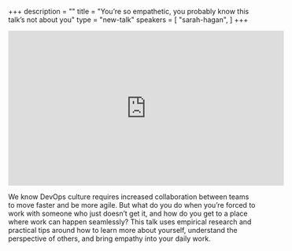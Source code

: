 +++
description = ""
title = "You’re so empathetic, you probably know this talk’s not about you"
type = "new-talk"
speakers = [
        "sarah-hagan",
]
+++
<iframe width="560" height="315" src="https://www.youtube-nocookie.com/embed/f9_MK3kFkho" frameborder="0" allowfullscreen></iframe>

We know DevOps culture requires increased collaboration between teams to move faster and be more agile. But what do you do when you’re forced to work with someone who just doesn’t get it, and how do you get to a place where work can happen seamlessly? This talk uses empirical research and practical tips around how to learn more about yourself, understand the perspective of others, and bring empathy into your daily work.